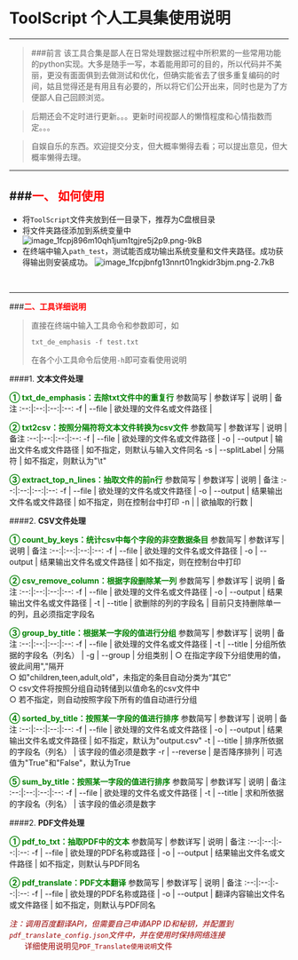 ﻿# ToolScript 个人工具集使用说明

---

> ###前言
> 该工具合集是鄙人在日常处理数据过程中所积累的一些常用功能的python实现。大多是随手一写，本着能用即可的目的，所以代码并不美丽，更没有面面俱到去做测试和优化，但确实能省去了很多重复编码的时间，姑且觉得还是有用且有必要的，所以将它们公开出来，同时也是为了方便鄙人自己回顾浏览。

> 后期还会不定时进行更新。。。更新时间视鄙人的懒惰程度和心情指数而定。。。

> 自娱自乐的东西。欢迎提交分支，但大概率懒得去看；可以提出意见，但大概率懒得去理。

----

###**<font color="red">一、 如何使用</font>**
----------

 - 将`ToolScript`文件夹放到任一目录下，推荐为C盘根目录
 - 将文件夹路径添加到系统变量中
 ![image_1fcpj896m10qh1jum1tgjre5j2p9.png-9kB][1]
 - 在终端中输入`path_test`，测试能否成功输出系统变量和文件夹路径。成功获得输出则安装成功。
 ![image_1fcpjbnfg13nnrt01ngkidr3bjm.png-2.7kB][2]
<br />

----

###**<font color="red">二、工具详细说明</font>**

>直接在终端中输入工具命令和参数即可，如
> ```
> txt_de_emphasis -f test.txt
> ```
>在各个小工具命令后使用`-h`即可查看使用说明

####1. **文本文件处理**

**<font color="green">① txt_de_emphasis：去除txt文件中的重复行</font>**
参数简写 | 参数详写 | 说明 | 备注
:--:|:--:|:--:|:--:
-f | --file | 欲处理的文件名或文件路径 |

**<font color="green">② txt2csv：按照分隔符将文本文件转换为csv文件</font>**
参数简写 | 参数详写 | 说明 | 备注
:--:|:--:|:--:|:--:
-f | --file | 欲处理的文件名或文件路径 |
-o | --output | 输出文件名或文件路径 | 如不指定，则默认与输入文件同名
-s | --splitLabel | 分隔符 | 如不指定，则默认为"\t"

**<font color="green">③ extract_top_n_lines：抽取文件的前n行</font>**
参数简写 | 参数详写 | 说明 | 备注
:--:|:--:|:--:|:--:
-f | --file | 欲处理的文件名或文件路径 |
-o | --output | 结果输出文件名或文件路径 | 如不指定，则在控制台中打印
-n | | 欲抽取的行数 | 

####2. **CSV文件处理**

**<font color="green">① count_by_keys：统计csv中每个字段的非空数据条目</font>**
参数简写 | 参数详写 | 说明 | 备注
:--:|:--:|:--:|:--:
-f | --file | 欲处理的文件名或文件路径 |
-o | --output | 结果输出文件名或文件路径 | 如不指定，则在控制台中打印

**<font color="green">② csv_remove_column：根据字段删除某一列</font>**
参数简写 | 参数详写 | 说明 | 备注
:--:|:--:|:--:|:--:
-f | --file | 欲处理的文件名或文件路径 |
-o | --output | 结果输出文件名或文件路径 | 
-t | --title | 欲删除的列的字段名 | 目前只支持删除单一的列，且必须指定字段名

**<font color="green">③ group_by_title：根据某一字段的值进行分组</font>**
参数简写 | 参数详写 | 说明 | 备注
:--:|:--:|:--:|:--:
-f | --file | 欲处理的文件名或文件路径 |
-t | --title | 分组所依据的字段名（列名） | 
-g | --group | 分组类别 | ○ 在指定字段下分组使用的值，彼此间用","隔开<br>○ 如"children,teen,adult,old"，未指定的条目自动分类为“其它”<br>○ csv文件将按照分组自动转储到以值命名的csv文件中<br>○ 若不指定，则自动按照字段下所有的值自动进行分组

**<font color="green">④ sorted_by_title：按照某一字段的值进行排序</font>**
参数简写 | 参数详写 | 说明 | 备注
:--:|:--:|:--:|:--:
-f | --file | 欲处理的文件名或文件路径 |
-o | --output | 结果输出文件名或文件路径 | 如不指定，默认为"output.csv"
-t | --title | 排序所依据的字段名（列名） | 该字段的值必须是数字
-r | --reverse | 是否降序排列 | 可选值为"True"和"False"，默认为True

**<font color="green">⑤ sum_by_title：按照某一字段的值进行排序</font>**
参数简写 | 参数详写 | 说明 | 备注
:--:|:--:|:--:|:--:
-f | --file | 欲处理的文件名或文件路径 |
-t | --title | 求和所依据的字段名（列名） | 该字段的值必须是数字
    
####2. **PDF文件处理**

**<font color="green">① pdf_to_txt：抽取PDF中的文本</font>**
参数简写 | 参数详写 | 说明 | 备注
:--:|:--:|:--:|:--:
-f | --file | 欲处理的PDF名称或路径 |
-o | --output | 结果输出文件名或文件路径 | 如不指定，则默认与PDF同名

**<font color="green">② pdf_translate：PDF文本翻译</font>**
参数简写 | 参数详写 | 说明 | 备注
:--:|:--:|:--:|:--:
-f | --file | 欲处理的PDF名称或路径 |
-o | --output | 翻译内容输出文件名或文件路径 | 如不指定，则默认与PDF同名

<font color="#990000">*注：调用百度翻译API，但需要自己申请APP ID和秘钥，并配置到`pdf_translate_config.json`文件中，并在使用时保持网络连接*<br>&nbsp;&nbsp;&nbsp;&nbsp;&nbsp;&nbsp;&nbsp;详细使用说明见`PDF_Translate使用说明`文件</font>
 


  [1]: http://static.zybuluo.com/dongfonkey/w49x7aces7322u3phq99d2v0/image_1fcpj896m10qh1jum1tgjre5j2p9.png
  [2]: http://static.zybuluo.com/dongfonkey/5kojzq8o4xbr9qqg110l2q5b/image_1fcpjbnfg13nnrt01ngkidr3bjm.png